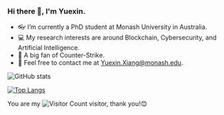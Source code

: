 ### Hi there 👋, I'm Yuexin.

- 👓 I’m currently a PhD student at Monash University in Australia.
- 💻 My research interests are around Blockchain, Cybersecurity, and Artificial Intelligence.
- 🐔 A big fan of Counter-Strike.
- 📧 Feel free to contact me at Yuexin.Xiang@monash.edu.

![GitHub stats](https://github-readme-stats.vercel.app/api?username=Y-Xiang-hub&show_icons=true&theme=radical)

[![Top Langs](https://github-readme-stats.vercel.app/api/top-langs/?username=Y-Xiang-hub&layout=compact)](https://github.com/Y-Xiang-hub/github-readme-stats)

You are my ![Visitor Count](https://profile-counter.glitch.me/Y-Xiang-hub/count.svg) visitor, thank you!😊
